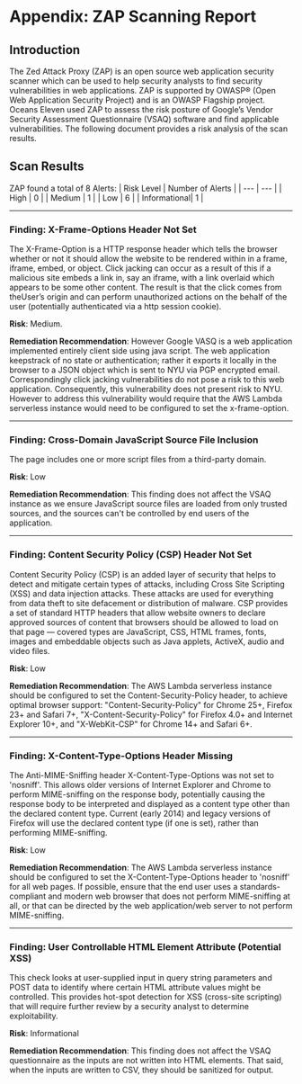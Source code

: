 # Appendix: ZAP Scanning Report

## Introduction 
The Zed Attack Proxy (ZAP) is an open source web application security scanner which can be used to help security analysts to find security 
vulnerabilities in web applications. ZAP is supported by OWASP® (Open Web Application Security Project) and is an OWASP Flagship project. 
Oceans Eleven used ZAP to assess the risk posture of Google’s Vendor Security Assessment Questionnaire (VSAQ) software and find applicable 
vulnerabilities. The following document provides a risk analysis of the scan results.

## Scan Results
ZAP found a total of 8 Alerts:
| Risk Level | Number of Alerts | 
| --- | --- |
| High | 0 |
| Medium | 1 | 
| Low | 6 |
| Informational| 1 |

---
### **Finding**: X-Frame-Options Header Not Set
The X-Frame-Option is a HTTP response header which tells the browser whether or not it should allow the website to be rendered within in a 
frame, iframe, embed, or object. Click jacking can occur as a result of this if a malicious site embeds a link in, say an iframe, with a link 
overlaid which appears to be some other content. The result is that the click comes from theUser’s origin and can perform unauthorized actions 
on the behalf of the user (potentially authenticated via a http session cookie).

**Risk**: Medium. 

**Remediation Recommendation**: However Google VASQ is a web application implemented entirely client side using java script. The web 
application keepstrack of no state or authentication; rather it exports it locally in the browser to a JSON object which is sent to NYU 
via PGP encrypted email. Correspondingly click jacking vulnerabilities do not pose a risk to this web application. Consequently, this 
vulnerability does not present risk to NYU. However to address this vulnerability would require that the AWS Lambda serverless instance 
would need to be configured to set the x-frame-option. 







---
### **Finding**: Cross-Domain JavaScript Source File Inclusion
The page includes one or more script files from a third-party domain.

**Risk**: Low

**Remediation Recommendation**: This finding does not affect the VSAQ instance as we ensure JavaScript source files are loaded from only trusted sources, and the sources can't be controlled by end users of the application.

---
### **Finding**: Content Security Policy (CSP) Header Not Set
Content Security Policy (CSP) is an added layer of security that helps to detect and mitigate certain types of attacks, including Cross Site Scripting (XSS) and data injection attacks. These attacks are used for everything from data theft to site defacement or distribution of malware. CSP provides a set of standard HTTP headers that allow website owners to declare approved sources of content that browsers should be allowed to load on that page — covered types are JavaScript, CSS, HTML frames, fonts, images and embeddable objects such as Java applets, ActiveX, audio and video files.

**Risk**: Low

**Remediation Recommendation**: The AWS Lambda serverless instance should be configured to set the Content-Security-Policy header, to achieve optimal browser support: "Content-Security-Policy" for Chrome 25+, Firefox 23+ and Safari 7+, "X-Content-Security-Policy" for Firefox 4.0+ and Internet Explorer 10+, and "X-WebKit-CSP" for Chrome 14+ and Safari 6+.


---
### **Finding**: X-Content-Type-Options Header Missing
The Anti-MIME-Sniffing header X-Content-Type-Options was not set to 'nosniff'. This allows older versions of Internet Explorer and Chrome to perform MIME-sniffing on the response body, potentially causing the response body to be interpreted and displayed as a content type other than the declared content type. Current (early 2014) and legacy versions of Firefox will use the declared content type (if one is set), rather than performing MIME-sniffing.

**Risk**: Low

**Remediation Recommendation**: The AWS Lambda serverless instance should be configured to set the X-Content-Type-Options header to 'nosniff' for all web pages. If possible, ensure that the end user uses a standards-compliant and modern web browser that does not perform MIME-sniffing at all, or that can be directed by the web application/web server to not perform MIME-sniffing.


---
### **Finding**: User Controllable HTML Element Attribute (Potential XSS)
This check looks at user-supplied input in query string parameters and POST data to identify where certain HTML attribute values might be controlled. This provides hot-spot detection for XSS (cross-site scripting) that will require further review by a security analyst to determine exploitability.

**Risk**: Informational

**Remediation Recommendation**: This finding does not affect the VSAQ questionnaire as the inputs are not written into HTML elements. That said, when the inputs are written to CSV, they should be sanitized for output.
